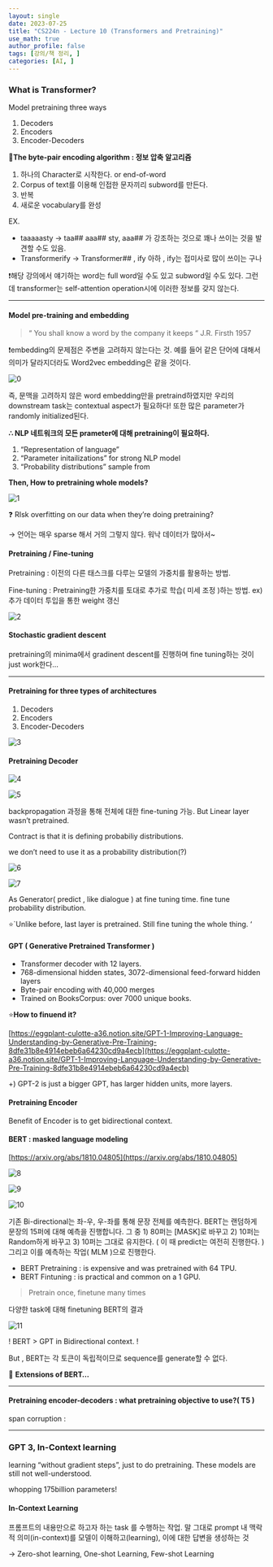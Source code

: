 ```yaml
---
layout: single
date: 2023-07-25
title: "CS224n - Lecture 10 (Transformers and Pretraining)"
use_math: true
author_profile: false
tags: [강의/책 정리, ]
categories: [AI, ]
---
```



### What is Transformer?


Model pretraining three ways

1. Decoders
2. Encoders
3. Encoder-Decoders

📘**The byte-pair encoding algorithm : 정보 압축 알고리즘**

1. 하나의 Character로 시작한다. or end-of-word
2. Corpus of text를 이용해 인접한 문자끼리 subword를 만든다.
3. 반복
4. 새로운 vocabulary를 완성

EX. 

- taaaaasty → taa## aaa## sty, aaa## 가 강조하는 것으로 꽤나 쓰이는 것을 발견할 수도 있음.
- Transformerify → Transformer## , ify 아하 , ify는 접미사로 많이 쓰이는 구나

❗해당 강의에서 얘기하는 word는 full word일 수도 있고 subword일 수도 있다. 그런데 transformer는 self-attention operation시에 이러한 정보를 갖지 않는다. 


---



#### Model pre-training and embedding


> “ You shall know a word by the company it keeps “ J.R. Firsth 1957


❗embedding의 문제점은 주변을 고려하지 않는다는 것. 예를 들어 같은 단어에 대해서 의미가 달라지더라도 Word2vec embedding은 같을 것이다. 


![0](/assets/img/2023-07-25-CS224n---Lecture-10-(Transformers-and-Pretraining).md/0.png)


즉, 문맥을 고려하지 않은 word embedding만을 pretraind하였지만 우리의 downstream task는 contextual aspect가 필요하다! 또한 많은 parameter가 randomly initialized된다.


**∴ NLP 네트워크의 모든 prameter에 대해 pretraining이 필요하다.** 

1. “Representation of language”
2. “Parameter initailizations” for strong NLP model
3. “Probability distributions” sample from

 


**Then, How to pretraining whole models?**


![1](/assets/img/2023-07-25-CS224n---Lecture-10-(Transformers-and-Pretraining).md/1.png)


❓ RIsk overfitting on our data when they’re doing pretraining?


→ 언어는 매우 sparse 해서 거의 그렇지 않다. 워낙 데이터가 많아서~



#### Pretraining / Fine-tuning


Pretraining : 이전의 다른 태스크를 다루는 모델의 가중치를 활용하는 방법.


Fine-tuning : Pretraining한 가중치를 토대로 추가로 학습( 미세 조정 )하는 방법. ex) 추가 데이터 투입을 통한 weight 갱신


![2](/assets/img/2023-07-25-CS224n---Lecture-10-(Transformers-and-Pretraining).md/2.png)



#### Stochastic gradient descent


pretraining의 minima에서 gradinent descent를 진행하며 fine tuning하는 것이 just work한다…


---



#### Pretraining for three types of architectures

1. Decoders
2. Encoders
3. Encoder-Decoders

![3](/assets/img/2023-07-25-CS224n---Lecture-10-(Transformers-and-Pretraining).md/3.png)



#### Pretraining Decoder


![4](/assets/img/2023-07-25-CS224n---Lecture-10-(Transformers-and-Pretraining).md/4.png)


![5](/assets/img/2023-07-25-CS224n---Lecture-10-(Transformers-and-Pretraining).md/5.png)


backpropagation 과정을 통해 전체에 대한 fine-tuning 가능. But Linear layer wasn’t pretrained.


Contract is that it is defining probabiliy distributions. 


we don’t need to use it as a probability distribution(?)


![6](/assets/img/2023-07-25-CS224n---Lecture-10-(Transformers-and-Pretraining).md/6.png)


![7](/assets/img/2023-07-25-CS224n---Lecture-10-(Transformers-and-Pretraining).md/7.png)


As Generator( predict , like dialogue ) at fine tuning time. fine tune probability distribution.  


⭐`Unlike before, last layer is pretrained. Still fine tuning the whole thing. ‘



#### GPT ( Generative Pretrained Transformer )

- Transformer decoder with 12 layers.
- 768-dimensional hidden states, 3072-dimensional feed-forward hidden layers
- Byte-pair encoding with 40,000 merges
- Trained on BooksCorpus: over 7000 unique books.

⭐**How to finuend it?**


[https://eggplant-culotte-a36.notion.site/GPT-1-Improving-Language-Understanding-by-Generative-Pre-Training-8dfe31b8e4914ebeb6a64230cd9a4ecb](https://eggplant-culotte-a36.notion.site/GPT-1-Improving-Language-Understanding-by-Generative-Pre-Training-8dfe31b8e4914ebeb6a64230cd9a4ecb)


+) GPT-2 is just a bigger GPT, has larger hidden units, more layers.



#### Pretraining Encoder


 Benefit of Encoder is to get bidirectional context.



#### BERT : masked language modeling


[https://arxiv.org/abs/1810.04805](https://arxiv.org/abs/1810.04805)


![8](/assets/img/2023-07-25-CS224n---Lecture-10-(Transformers-and-Pretraining).md/8.png)


![9](/assets/img/2023-07-25-CS224n---Lecture-10-(Transformers-and-Pretraining).md/9.png)


![10](/assets/img/2023-07-25-CS224n---Lecture-10-(Transformers-and-Pretraining).md/10.png)


기존 Bi-directional는 좌-우, 우-좌를 통해 문장 전체를 예측한다. BERT는 랜덤하게 문장의 15퍼에 대해 예측을 진행합니다. 그 중 1) 80퍼는 [MASK]로 바꾸고 2) 10퍼는 Random하게 바꾸고 3) 10퍼는 그대로 유지한다. ( 이 때 predict는 여전히 진행한다. ) 그리고 이를 예측하는 작업( MLM )으로 진행한다.

- BERT Pretraining : is expensive and was pretrained with 64 TPU.
- BERT Fintuning : is practical and common on a 1 GPU.

> Pretrain once, finetune many times


다양한 task에 대해 finetuning BERT의 결과


![11](/assets/img/2023-07-25-CS224n---Lecture-10-(Transformers-and-Pretraining).md/11.png)


! BERT > GPT in Bidirectional context. !


But , BERT는 각 토큰이 독립적이므로 sequence를 generate할 수 없다. 


🔗 **Extensions of BERT…**


*** 



#### Pretraining encoder-decoders : what pretraining objective to use?( T5 )


span corruption : 


***



### GPT 3, In-Context learning


learning “without gradient steps”, just to do pretraining. These models are still not well-understood.


whopping 175billion parameters!



#### In-Context Learning


프롬프트의 내용만으로 하고자 하는 task 를 수행하는 작업. 말 그대로 prompt 내 맥락적 의미(in-context)를 모델이 이해하고(learning), 이에 대한 답변을 생성하는 것


→ Zero-shot learning, One-shot Learning, Few-shot Learning

